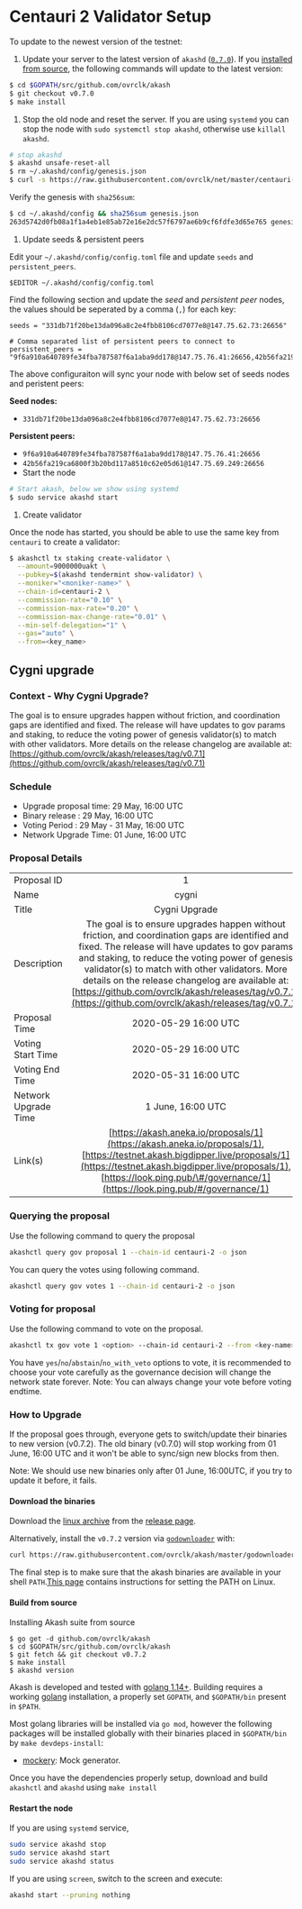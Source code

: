 # Centauri 2 Validator Setup

To update to the newest version of the testnet:

1. Update your server to the latest version of `akashd` \([`0.7.0`](https://github.com/ovrclk/akash/releases/tag/v0.7.0)\). If you [installed from source](../../usage/install.md#others-from-source), the following commands will update to the latest version:

```bash
$ cd $GOPATH/src/github.com/ovrclk/akash
$ git checkout v0.7.0
$ make install
```

1. Stop the old node and reset the server. If you are using `systemd` you can stop the node with `sudo systemctl stop akashd`, otherwise use `killall akashd`.

```bash
# stop akashd
$ akashd unsafe-reset-all
$ rm ~/.akashd/config/genesis.json
$ curl -s https://raw.githubusercontent.com/ovrclk/net/master/centauri-2/genesis.json > ~/.akashd/config/genesis.json
```

Verify the genesis with `sha256sum`:

```bash
$ cd ~/.akashd/config && sha256sum genesis.json
263d5742d0fb08a1f1a4eb1e85ab72e16e2dc57f6797ae6b9cf6fdfe3d65e765 genesis.json
```

1. Update seeds & persistent peers

Edit your `~/.akashd/config/config.toml` file and update `seeds` and `persistent_peers`.

```text
$EDITOR ~/.akashd/config/config.toml
```

Find the following section and update the _seed_ and _persistent peer_ nodes, the values should be seperated by a comma \(`,`\) for each key:

```text
seeds = "331db71f20be13da096a8c2e4fbb8106cd7077e8@147.75.62.73:26656"
```

```text
# Comma separated list of persistent peers to connect to
persistent_peers = "9f6a910a640789fe34fba787587f6a1aba9dd178@147.75.76.41:26656,42b56fa219ca6800f3b20bd117a8510c62e05d61@147.75.69.249:26656"
```

The above configuraiton will sync your node with below set of seeds nodes and peristent peers:

**Seed nodes:**

* `331db71f20be13da096a8c2e4fbb8106cd7077e8@147.75.62.73:26656`

**Persistent peers:**

* `9f6a910a640789fe34fba787587f6a1aba9dd178@147.75.76.41:26656`
* `42b56fa219ca6800f3b20bd117a8510c62e05d61@147.75.69.249:26656`
* Start the node

```bash
# Start akash, below we show using systemd
$ sudo service akashd start
```

1. Create validator

Once the node has started, you should be able to use the same key from `centauri` to create a validator:

```bash
$ akashctl tx staking create-validator \
  --amount=9000000uakt \
  --pubkey=$(akashd tendermint show-validator) \
  --moniker="<moniker-name>" \
  --chain-id=centauri-2 \
  --commission-rate="0.10" \
  --commission-max-rate="0.20" \
  --commission-max-change-rate="0.01" \
  --min-self-delegation="1" \
  --gas="auto" \
  --from=<key_name>
```

## Cygni upgrade

### Context - Why Cygni Upgrade?

The goal is to ensure upgrades happen without friction, and coordination gaps are identified and fixed. The release will have updates to gov params and staking, to reduce the voting power of genesis validator\(s\) to match with other validators. More details on the release changelog are available at: [https://github.com/ovrclk/akash/releases/tag/v0.7.1](https://github.com/ovrclk/akash/releases/tag/v0.7.1)

### Schedule

* Upgrade proposal time: 29 May, 16:00 UTC
* Binary release : 29 May, 16:00 UTC
* Voting Period : 29 May - 31 May, 16:00 UTC
* Network Upgrade Time: 01 June, 16:00 UTC

### Proposal Details

|  |  |
| :--- | :---: |
| Proposal ID | 1 |
| Name | cygni |
| Title | Cygni Upgrade |
| Description | The goal is to ensure upgrades happen without friction, and coordination gaps are identified and fixed. The release will have updates to gov params and staking, to reduce the voting power of genesis validator\(s\) to match with other validators. More details on the release changelog are available at: [https://github.com/ovrclk/akash/releases/tag/v0.7.1](https://github.com/ovrclk/akash/releases/tag/v0.7.1) |
| Proposal Time | 2020-05-29 16:00 UTC |
| Voting Start Time | 2020-05-29 16:00 UTC |
| Voting End Time | 2020-05-31 16:00 UTC |
| Network Upgrade Time | 1 June, 16:00 UTC |
| Link\(s\) | [https://akash.aneka.io/proposals/1](https://akash.aneka.io/proposals/1), [https://testnet.akash.bigdipper.live/proposals/1](https://testnet.akash.bigdipper.live/proposals/1), [https://look.ping.pub/\#/governance/1](https://look.ping.pub/#/governance/1) |

### Querying the proposal

Use the following command to query the proposal

```bash
akashctl query gov proposal 1 --chain-id centauri-2 -o json
```

You can query the votes using following command.

```bash
akashctl query gov votes 1 --chain-id centauri-2 -o json
```

### Voting for proposal

Use the following command to vote on the proposal.

```bash
akashctl tx gov vote 1 <option> --chain-id centauri-2 --from <key-name>
```

You have `yes`/`no`/`abstain`/`no_with_veto` options to vote, it is recommended to choose your vote carefully as the governance decision will change the network state forever. Note: You can always change your vote before voting endtime.

### How to Upgrade

If the proposal goes through, everyone gets to switch/update their binaries to new version \(v0.7.2\). The old binary \(v0.7.0\) will stop working from 01 June, 16:00 UTC and it won't be able to sync/sign new blocks from then.

Note: We should use new binaries only after 01 June, 16:00UTC, if you try to update it before, it fails.

#### Download the binaries

Download the [linux archive](https://github.com/ovrclk/akash/releases/download/v0.7.2/akash_0.7.2_linux_amd64.zip) from the [release page](https://github.com/ovrclk/akash/releases/tag/v0.7.2).

Alternatively, install the `v0.7.2` version via [`godownloader`](https://github.com/goreleaser/godownloader) with:

```bash
curl https://raw.githubusercontent.com/ovrclk/akash/master/godownloader.sh | sh -s -- v0.7.2
```

The final step is to make sure that the akash binaries are available in your shell `PATH`.[This page](https://stackoverflow.com/questions/14637979/how-to-permanently-set-path-on-linux-unix) contains instructions for setting the PATH on Linux.

#### Build from source

Installing Akash suite from source

```text
$ go get -d github.com/ovrclk/akash
$ cd $GOPATH/src/github.com/ovrclk/akash
$ git fetch && git checkout v0.7.2
$ make install
$ akashd version
```

Akash is developed and tested with [golang 1.14+](https://golang.org/). Building requires a working [golang](https://golang.org/) installation, a properly set `GOPATH`, and `$GOPATH/bin` present in `$PATH`.

Most golang libraries will be installed via `go mod`, however the following packages will be installed globally with their binaries placed in `$GOPATH/bin` by `make devdeps-install`:

* [mockery](https://github.com/vektra/mockery): Mock generator.

Once you have the dependencies properly setup, download and build `akashctl` and `akashd` using `make install`

#### Restart the node

If you are using `systemd` service,

```bash
sudo service akashd stop
sudo service akashd start
sudo service akashd status
```

If you are using `screen`, switch to the screen and execute:

```bash
akashd start --pruning nothing
```

